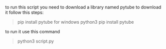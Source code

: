 to run this script you need to download a library named pytube
to download it follow this steps:
> pip install pytube
for windows
> python3 pip install pytube

to run it 
use this command
> python3 script.py
